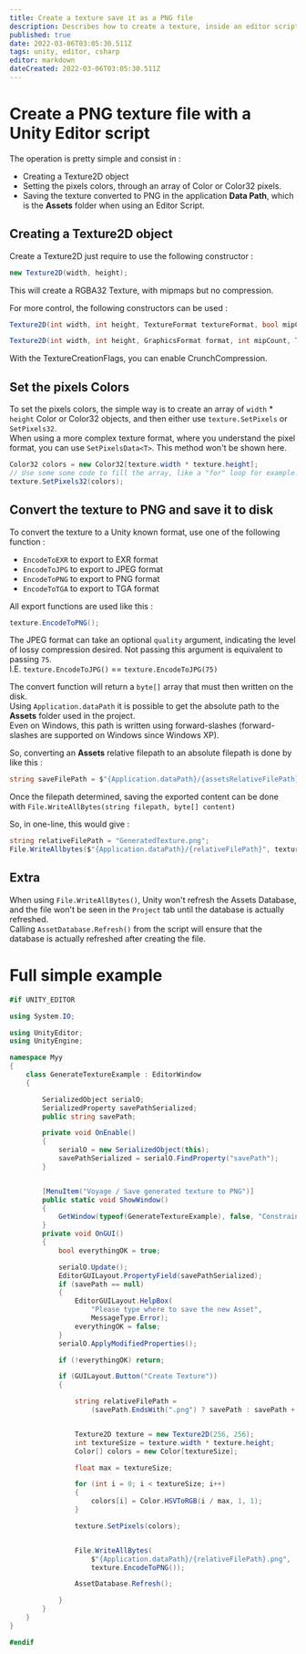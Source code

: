 ```yaml
---
title: Create a texture save it as a PNG file
description: Describes how to create a texture, inside an editor script, and save it to PNG format. This also applies for various other formats too.
published: true
date: 2022-03-06T03:05:30.511Z
tags: unity, editor, csharp
editor: markdown
dateCreated: 2022-03-06T03:05:30.511Z
---
```


# Create a PNG texture file with a Unity Editor script

The operation is pretty simple and consist in :

* Creating a Texture2D object
* Setting the pixels colors, through an array of Color or Color32 pixels.
* Saving the texture converted to PNG in the application **Data Path**, which is the **Assets** folder when using an Editor Script.

## Creating a Texture2D object

Create a Texture2D just require to use the following constructor :

```csharp
new Texture2D(width, height);
```

This will create a RGBA32 Texture, with mipmaps but no compression.

For more control, the following constructors can be used :

```csharp
Texture2D(int width, int height, TextureFormat textureFormat, bool mipChain, bool linear)
```

```csharp
Texture2D(int width, int height, GraphicsFormat format, int mipCount, TextureCreationFlags flags)
```

With the TextureCreationFlags, you can enable CrunchCompression.

## Set the pixels Colors

To set the pixels colors, the simple way is to create an array of `width` * `height` Color or Color32 objects, and then either use `texture.SetPixels` or `SetPixels32`.  
When using a more complex texture format, where you understand the pixel format, you can use `SetPixelsData<T>`. This method won't be shown here.

```csharp
Color32 colors = new Color32[texture.width * texture.height];
// Use some some code to fill the array, like a "for" loop for example.
texture.SetPixels32(colors);
```

## Convert the texture to PNG and save it to disk

To convert the texture to a Unity known format, use one of the following function :
  * `EncodeToEXR` to export to EXR format
  * `EncodeToJPG` to export to JPEG format
  * `EncodeToPNG` to export to PNG format
  * `EncodeToTGA` to export to TGA format
  
All export functions are used like this :

```csharp
texture.EncodeToPNG();
```

The JPEG format can take an optional `quality` argument, indicating the level of lossy compression desired. Not passing this argument is equivalent to passing `75`.  
I.E. `texture.EncodeToJPG()` == `texture.EncodeToJPG(75)`

The convert function will return a `byte[]` array that must then written on the disk.  
Using `Application.dataPath` it is possible to get the absolute path to the **Assets** folder used in the project.  
Even on Windows, this path is written using forward-slashes (forward-slashes are supported on Windows since Windows XP).

So, converting an **Assets** relative filepath to an absolute filepath is done by like this :

```csharp
string saveFilePath = $"{Application.dataPath}/{assetsRelativeFilePath}"
```

Once the filepath determined, saving the exported content can be done with `File.WriteAllBytes(string filepath, byte[] content)`

So, in one-line, this would give :

```csharp
string relativeFilePath = "GeneratedTexture.png";
File.WriteAllbytes($"{Application.dataPath}/{relativeFilePath}", texture.EncodeToPNG());
```

## Extra

When using `File.WriteAllBytes()`, Unity won't refresh the Assets Database, and the file won't be seen in the `Project` tab until the database is actually refreshed.  
Calling `AssetDatabase.Refresh()` from the script will ensure that the database is actually refreshed after creating the file.

# Full simple example

```csharp
#if UNITY_EDITOR

using System.IO;

using UnityEditor;
using UnityEngine;

namespace Myy
{
    class GenerateTextureExample : EditorWindow
    {

        SerializedObject serialO;
        SerializedProperty savePathSerialized;
        public string savePath;

        private void OnEnable()
        {
            serialO = new SerializedObject(this);
            savePathSerialized = serialO.FindProperty("savePath");
        }


        [MenuItem("Voyage / Save generated texture to PNG")]
        public static void ShowWindow()
        {
            GetWindow(typeof(GenerateTextureExample), false, "Constraints");
        }
        private void OnGUI()
        {
            bool everythingOK = true;

            serialO.Update();
            EditorGUILayout.PropertyField(savePathSerialized);
            if (savePath == null)
            {
                EditorGUILayout.HelpBox(
                    "Please type where to save the new Asset",
                    MessageType.Error);
                everythingOK = false;
            }
            serialO.ApplyModifiedProperties();

            if (!everythingOK) return;

            if (GUILayout.Button("Create Texture"))
            {

                string relativeFilePath =
                    (savePath.EndsWith(".png") ? savePath : savePath + ".png");


                Texture2D texture = new Texture2D(256, 256);
                int textureSize = texture.width * texture.height;
                Color[] colors = new Color[textureSize];

                float max = textureSize;

                for (int i = 0; i < textureSize; i++)
                {
                    colors[i] = Color.HSVToRGB(i / max, 1, 1);
                }

                texture.SetPixels(colors);


                File.WriteAllBytes(
                    $"{Application.dataPath}/{relativeFilePath}.png",
                    texture.EncodeToPNG());

                AssetDatabase.Refresh();

            }
        }
    }
}

#endif
```